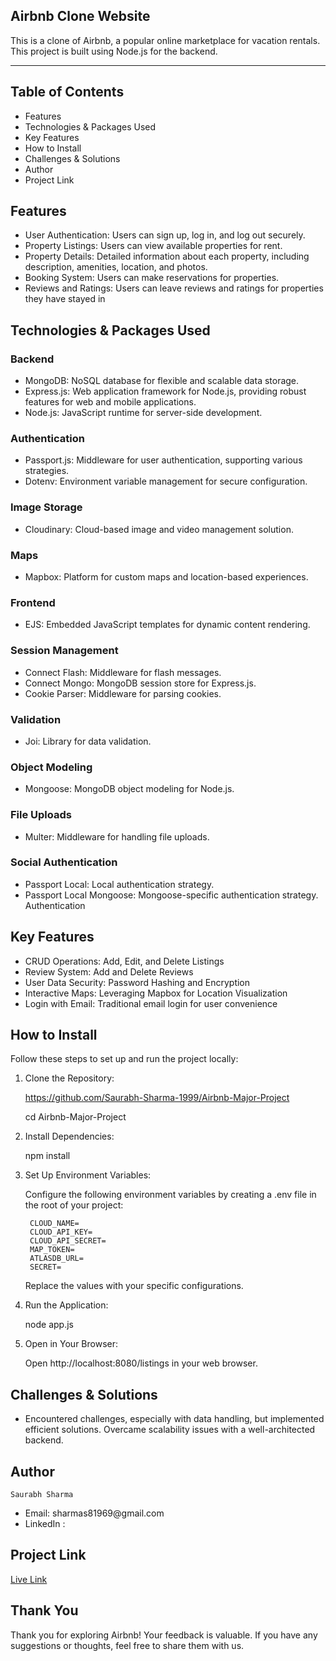 ## Airbnb Clone Website
This is a clone of Airbnb, a popular online marketplace for vacation rentals. This project is built using Node.js for the backend.
<hr>

## Table of Contents

<ul>
   <li>Features</li>
   <li> Technologies & Packages Used</li>
   <li>Key Features</li>
   <li>How to Install</li>
   <li> Challenges & Solutions</li>
   <li>Author</li>
   <li>Project Link</li>

</ul>

## Features

<ul>
   <li>User Authentication: Users can sign up, log in, and log out securely.</li>
   <li>Property Listings: Users can view available properties for rent.</li>
   <li>Property Details: Detailed information about each property, including description, amenities, location, and photos.</li>
   <li>Booking System: Users can make reservations for properties.</li>
   <li> Reviews and Ratings: Users can leave reviews and ratings for properties they have stayed in</li>
   
</ul>

## Technologies & Packages Used

### Backend

<ul>
   <li>MongoDB: NoSQL database for flexible and scalable data storage.</li>
   <li> Express.js: Web application framework for Node.js, providing robust features for web and mobile applications.</li>
   <li>Node.js: JavaScript runtime for server-side development.</li>
   
</ul>


### Authentication

 
<ul>
   <li>Passport.js: Middleware for user authentication, supporting various strategies.</li>
   <li> Dotenv: Environment variable management for secure configuration.</li>  
</ul>
 

### Image Storage

<ul>
   <li>Cloudinary: Cloud-based image and video management solution.</li>
</ul>

 

### Maps

<ul>
   <li>Mapbox: Platform for custom maps and location-based experiences.</li>
</ul>



### Frontend

<ul>
   <li>EJS: Embedded JavaScript templates for dynamic content rendering.</li>
</ul>



### Session Management


<ul>
   <li>Connect Flash: Middleware for flash messages.</li>
   <li> Connect Mongo: MongoDB session store for Express.js.</li>
   <li>Cookie Parser: Middleware for parsing cookies.</li>
   
</ul>




### Validation

<ul>
   <li>Joi: Library for data validation.</li>
</ul>



### Object Modeling
 
 <ul>
   <li>Mongoose: MongoDB object modeling for Node.js.</li>
</ul>



### File Uploads

 <ul>
   <li>Multer: Middleware for handling file uploads.</li>
</ul>




### Social Authentication

 <ul>
   <li>Passport Local: Local authentication strategy.</li>
    <li>Passport Local Mongoose: Mongoose-specific authentication strategy. Authentication</li>
</ul>

## Key Features

<ul>
   <li>CRUD Operations: Add, Edit, and Delete Listings</li>
   <li>Review System: Add and Delete Reviews</li>
   <li>User Data Security: Password Hashing and Encryption</li>
   <li>Interactive Maps: Leveraging Mapbox for Location Visualization</li>
   <li>Login with Email: Traditional email login for user convenience</li>
   
</ul>


## How to Install

Follow these steps to set up and run the project locally:
 
 1. Clone the Repository:

    https://github.com/Saurabh-Sharma-1999/Airbnb-Major-Project

    cd Airbnb-Major-Project

2. Install Dependencies:

     npm install

3. Set Up Environment Variables:

    Configure the following environment variables by creating a .env file in the root of your project:

        CLOUD_NAME=
        CLOUD_API_KEY=
        CLOUD_API_SECRET=
        MAP_TOKEN=
        ATLASDB_URL=
        SECRET=

    Replace the values with your specific configurations.

4. Run the Application:

    node app.js

5. Open in Your Browser:

    Open http://localhost:8080/listings in your web browser.

## Challenges & Solutions

 <ul>
   <li>Encountered challenges, especially with data handling, but implemented efficient solutions. Overcame scalability issues with a well-architected backend.</li>
</ul>

   

## Author

    Saurabh Sharma
 <ul>
   <li> Email: sharmas81969@gmail.com</li>
    <li> LinkedIn :</li>
</ul>
    
## Project Link

<a href="https://airbnb-major-project-sbjr.onrender.com/listing">Live Link</a>

## Thank You

Thank you for exploring Airbnb! Your feedback is valuable. If you have any suggestions or thoughts, feel free to share them with us. 


